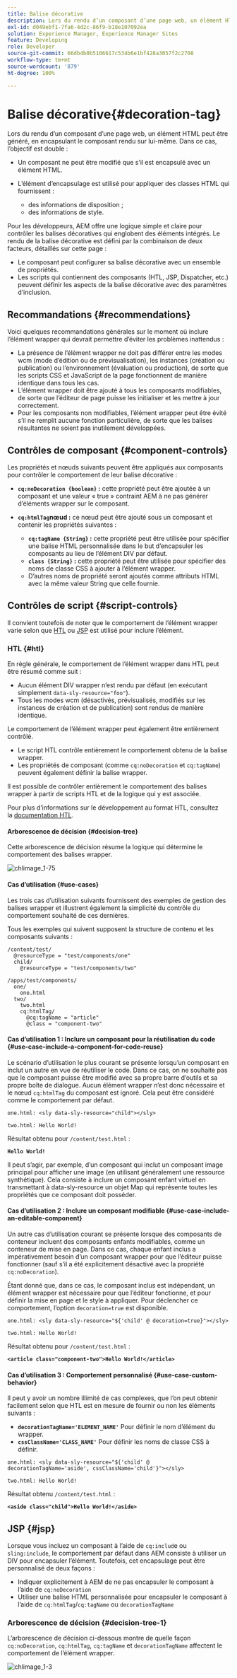 ```yaml
---
title: Balise décorative
description: Lors du rendu d’un composant d’une page web, un élément HTML peut être généré, en encapsulant le composant rendu sur lui-même. Pour les développeurs, AEM offre une logique simple et claire pour contrôler les balises décoratives qui englobent des éléments intégrés.
exl-id: d049ebf1-7fa6-4d2c-86f9-b18e107092ea
solution: Experience Manager, Experience Manager Sites
feature: Developing
role: Developer
source-git-commit: 66db4b0b5106617c534b6e1bf428a3057f2c2708
workflow-type: tm+mt
source-wordcount: '879'
ht-degree: 100%

---
```


# Balise décorative{#decoration-tag}

Lors du rendu d’un composant d’une page web, un élément HTML peut être généré, en encapsulant le composant rendu sur lui-même. Dans ce cas, l’objectif est double :

* Un composant ne peut être modifié que s’il est encapsulé avec un élément HTML.
* L’élément d’encapsulage est utilisé pour appliquer des classes HTML qui fournissent :

   * des informations de disposition ;
   * des informations de style.

Pour les développeurs, AEM offre une logique simple et claire pour contrôler les balises décoratives qui englobent des éléments intégrés. Le rendu de la balise décorative est défini par la combinaison de deux facteurs, détaillés sur cette page :

* Le composant peut configurer sa balise décorative avec un ensemble de propriétés.
* Les scripts qui contiennent des composants (HTL, JSP, Dispatcher, etc.) peuvent définir les aspects de la balise décorative avec des paramètres d’inclusion.

## Recommandations {#recommendations}

Voici quelques recommandations générales sur le moment où inclure l’élément wrapper qui devrait permettre d’éviter les problèmes inattendus :

* La présence de l’élément wrapper ne doit pas différer entre les modes wcm (mode d’édition ou de prévisualisation), les instances (création ou publication) ou l’environnement (évaluation ou production), de sorte que les scripts CSS et JavaScript de la page fonctionnent de manière identique dans tous les cas.
* L’élément wrapper doit être ajouté à tous les composants modifiables, de sorte que l’éditeur de page puisse les initialiser et les mettre à jour correctement.
* Pour les composants non modifiables, l’élément wrapper peut être évité s’il ne remplit aucune fonction particulière, de sorte que les balises résultantes ne soient pas inutilement développées.

## Contrôles de composant {#component-controls}

Les propriétés et nœuds suivants peuvent être appliqués aux composants pour contrôler le comportement de leur balise décorative :

* **`cq:noDecoration {boolean}` :** cette propriété peut être ajoutée à un composant et une valeur « true » contraint AEM à ne pas générer d’éléments wrapper sur le composant.

* **`cq:htmlTag`nœud :** ce nœud peut être ajouté sous un composant et contenir les propriétés suivantes :

   * **`cq:tagName {String}` :** cette propriété peut être utilisée pour spécifier une balise HTML personnalisée dans le but d’encapsuler les composants au lieu de l’élément DIV par défaut.
   * **`class {String}` :** cette propriété peut être utilisée pour spécifier des noms de classe CSS à ajouter à l’élément wrapper.
   * D’autres noms de propriété seront ajoutés comme attributs HTML avec la même valeur String que celle fournie.

## Contrôles de script {#script-controls}

Il convient toutefois de noter que le comportement de l’élément wrapper varie selon que [HTL](/help/sites-developing/decoration-tag.md#htl) ou [JSP](/help/sites-developing/decoration-tag.md#jsp) est utilisé pour inclure l’élément.

### HTL {#htl}

En règle générale, le comportement de l’élément wrapper dans HTL peut être résumé comme suit :

* Aucun élément DIV wrapper n’est rendu par défaut (en exécutant simplement `data-sly-resource="foo"`).
* Tous les modes wcm (désactivés, prévisualisés, modifiés sur les instances de création et de publication) sont rendus de manière identique.

Le comportement de l’élément wrapper peut également être entièrement contrôlé.

* Le script HTL contrôle entièrement le comportement obtenu de la balise wrapper.
* Les propriétés de composant (comme `cq:noDecoration` et `cq:tagName`) peuvent également définir la balise wrapper.

Il est possible de contrôler entièrement le comportement des balises wrapper à partir de scripts HTL et de la logique qui y est associée.

Pour plus d’informations sur le développement au format HTL, consultez la [documentation HTL](https://experienceleague.adobe.com/docs/experience-manager-htl/using/overview.html?lang=fr).

#### Arborescence de décision {#decision-tree}

Cette arborescence de décision résume la logique qui détermine le comportement des balises wrapper.

![chlimage_1-75](assets/chlimage_1-75a.png)

#### Cas d’utilisation {#use-cases}

Les trois cas d’utilisation suivants fournissent des exemples de gestion des balises wrapper et illustrent également la simplicité du contrôle du comportement souhaité de ces dernières.

Tous les exemples qui suivent supposent la structure de contenu et les composants suivants :

```
/content/test/
  @resourceType = "test/components/one"
  child/
    @resourceType = "test/components/two"
```

```
/apps/test/components/
  one/
    one.html
  two/
    two.html
    cq:htmlTag/
      @cq:tagName = "article"
      @class = "component-two"
```

#### Cas d’utilisation 1 : Inclure un composant pour la réutilisation du code {#use-case-include-a-component-for-code-reuse}

Le scénario d’utilisation le plus courant se présente lorsqu’un composant en inclut un autre en vue de réutiliser le code. Dans ce cas, on ne souhaite pas que le composant puisse être modifié avec sa propre barre d’outils et sa propre boîte de dialogue. Aucun élément wrapper n’est donc nécessaire et le nœud `cq:htmlTag` du composant est ignoré. Cela peut être considéré comme le comportement par défaut.

`one.html: <sly data-sly-resource="child"></sly>`

`two.html: Hello World!`

Résultat obtenu pour `/content/test.html` :

**`Hello World!`**

Il peut s’agir, par exemple, d’un composant qui inclut un composant image principal pour afficher une image (en utilisant généralement une ressource synthétique). Cela consiste à inclure un composant enfant virtuel en transmettant à data-sly-resource un objet Map qui représente toutes les propriétés que ce composant doit posséder.

#### Cas d’utilisation 2 : Inclure un composant modifiable {#use-case-include-an-editable-component}

Un autre cas d’utilisation courant se présente lorsque des composants de conteneur incluent des composants enfants modifiables, comme un conteneur de mise en page. Dans ce cas, chaque enfant inclus a impérativement besoin d’un composant wrapper pour que l’éditeur puisse fonctionner (sauf s’il a été explicitement désactivé avec la propriété `cq:noDecoration`).

Étant donné que, dans ce cas, le composant inclus est indépendant, un élément wrapper est nécessaire pour que l’éditeur fonctionne, et pour définir la mise en page et le style à appliquer. Pour déclencher ce comportement, l’option `decoration=true` est disponible.

`one.html: <sly data-sly-resource="${'child' @ decoration=true}"></sly>`

`two.html: Hello World!`

Résultat obtenu pour `/content/test.html` :

**`<article class="component-two">Hello World!</article>`**

#### Cas d’utilisation 3 : Comportement personnalisé {#use-case-custom-behavior}

Il peut y avoir un nombre illimité de cas complexes, que l’on peut obtenir facilement selon que HTL est en mesure de fournir ou non les éléments suivants :

* **`decorationTagName='ELEMENT_NAME'`** Pour définir le nom d’élément du wrapper.
* **`cssClassName='CLASS_NAME'`** Pour définir les noms de classe CSS à définir.

`one.html: <sly data-sly-resource="${'child' @ decorationTagName='aside', cssClassName='child'}"></sly>`

`two.html: Hello World!`

Résultat obtenu `/content/test.html` :

**`<aside class="child">Hello World!</aside>`**

## JSP {#jsp}

Lorsque vous incluez un composant à l’aide de `cq:includ`e ou `sling:include`, le comportement par défaut dans AEM consiste à utiliser un DIV pour encapsuler l’élément. Toutefois, cet encapsulage peut être personnalisé de deux façons :

* Indiquer explicitement à AEM de ne pas encapsuler le composant à l’aide de `cq:noDecoration`
* Utiliser une balise HTML personnalisée pour encapsuler le composant à l’aide de `cq:htmlTag`/`cq:tagName` ou `decorationTagName`

### Arborescence de décision {#decision-tree-1}

L’arborescence de décision ci-dessous montre de quelle façon `cq:noDecoration`, `cq:htmlTag`, `cq:tagName` et `decorationTagName` affectent le comportement de l’élément wrapper.

![chlimage_1-3](assets/chlimage_1-3a.jpeg)

